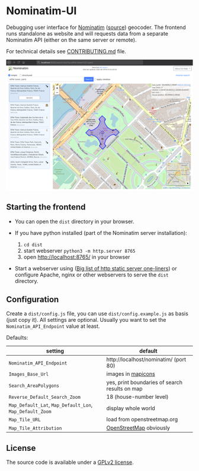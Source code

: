 # Nominatim-UI

Debugging user interface for [Nominatim](https://nominatim.org/)
([source](https://github.com/osm-search/Nominatim/)) geocoder.
The frontend runs standalone as website and will requests data
from a separate Nominatim API (either on the same server or
remote).

For technical details see [CONTRIBUTING.md]() file.

![Screenshot](screenshot.png)

## Starting the frontend

* You can open the `dist` directory in your browser.

* If you have python installed (part of the Nominatim server installation):

   1. `cd dist`
   2. start webserver `python3 -m http.server 8765` 
   3. open [http://localhost:8765/]() in your browser

* Start a webserver using ([Big list of http static server one-liners](https://gist.github.com/willurd/5720255)) or configure Apache, nginx or other webservers to serve the `dist` directory.


## Configuration

Create a `dist/config.js` file, you can use `dist/config.example.js` as basis (just copy it). All settings are optional. Usually you want to set the `Nominatim_API_Endpoint` value at least.

Defaults:

| setting | default |
|---|---|
| `Nominatim_API_Endpoint` | http://localhost/nominatim/ (port 80) |
| `Images_Base_Url` | images in [mapicons]() |
| `Search_AreaPolygons` | yes, print boundaries of search results on map |
| `Reverse_Default_Search_Zoom` | 18 (house-number level) |
| `Map_Default_Lat`, `Map_Default_Lon`, `Map_Default_Zoom` | display whole world |
| `Map_Tile_URL` | load from openstreetmap.org |
| `Map_Tile_Attribution` | [OpenStreetMap](https://openstreetmap.org/copyright) obviously |


## License

The source code is available under a [GPLv2 license](LICENSE).
